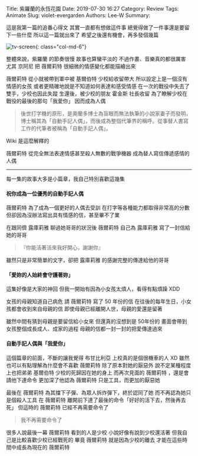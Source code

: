 Title: 紫羅蘭的永恆花園
Date: 2019-07-30 16:27
Category: Review
Tags: Animate
Slug: violet-evergarden
Authors: Lee-W
Summary:

這是我第一篇的追番心得文
其實一直都有想做這件事
總覺得做了一件事還是要留下一些什麼
所以這一篇就出來了
希望之後還有機會，再多發個幾篇

![tv-screen]({static}/images/post-images/2019-07-30-violet-evergarden/15644747486828.jpg){: class="col-md-6"}

<!--more-->

整體來說，紫羅蘭 的節奏很慢
故事也算蠻平淡的
不過作畫、音樂真的都很厲害
尤其 京阿尼 把 薇爾莉特 很細微的情感變化都能描繪出來

薇爾莉特 從小就被帶到軍中被 基爾伯特 少校給收留帶大
所以設定上是一個沒有情感的女孩
或者更精確地說是不知道如何表達和感受情感
在一次的戰役中失去了雙手，少校也因此失蹤
生還後，被少校的朋友 霍金斯 社長收留
為了瞭解少校在戰役的最後的那句「我愛你」
因而成為人偶

> 後世打字機的原形，是奧蘭多博士為盲眼而無法執筆的小說家妻子而發明，博士稱其為「自動手記人偶」，而後成為整個代筆界的稱呼。從事替人書寫工作的代筆者被稱為「自動手記人偶」。

Wiki 是這麼解釋的

薇爾莉特 從完全無法表達情感甚至殺人無數的戰爭機器
成為替人寫信傳遞感情的人偶

---

每一集的故事大多是小篇章，我自己特別喜歡這幾集

#### 祝你成為一位優秀的自動手記人偶

薇爾莉特 為了成為一個更好的人偶去受訓
在打字等各種能力都取得非常高的分數
但卻因為沒辦法寫出具有情感的信，甚至畢不了業

在跟同儕 露庫莉雅 聊過她哥哥的狀況後
薇爾莉特 自己為 露庫莉雅 寫了一封信給她的哥哥

>『你能活著活來我好開心，謝謝你』

雖然只是非常簡單的文字，卻把  露庫莉雅 的感謝完整的傳達給他的哥哥

#### 「愛妳的人始終會守護著妳」
這集好像是大家的神回
但我一開始有因為小女孩太煩人，看得有點煩躁 XDD

女孩的母親知道自己病危
請 薇爾莉特 寫了 50 年份的信
在往後的每年生日，小女孩都會收到來自母親的信
即使母親已經離開人世，母親的愛還是留著

雖然中間有猜到母親是要留信給小女來
但還真的沒想到是 50年份的
畫面會帶到女孩整個成長成人、成家的過程
母親的信都一封一封的把愛傳達過來

#### 自動手記人偶與「我愛你」

這個篇章的前面，不斷的讓我覺得 布甘比利亞 上校真的是個很機車的人 XD
雖然也可以有點理解為什麼會不喜歡 薇爾莉特
除了原本對她的厭惡外
說不定某種程度上也把弟弟 基爾伯特 少校的死歸因在她的身上
而再次見面的 薇爾莉特 ，還是會請他下達命令
更加深了他認為 薇爾莉特 只是工具，而更加的厭惡她

最後在 薇爾莉特 為其擋下子彈、為眾人拆炸彈下，終於認同了她
而不再認為她只是個殺人工具
在 薇爾莉特 離開前下達了最後的命令「好好的活下去，然後再去死」
但這時的 薇爾莉特 已經不再需要命令了

> 我不再需要命令了

很多人說最後一幕 薇爾莉特 看到的人是少校
小說好像有說到少校還活著
但我自己是比較喜歡少校已經戰死的
畢竟 薇爾莉特 就是因為少校的離去
才能在這些時間中成長為現在的 薇爾莉特






